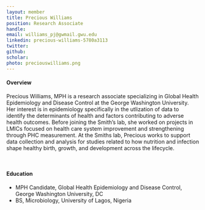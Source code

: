 ```yaml
---
layout: member
title: Precious Williams
position: Research Associate
handle: 
email: williams_pj@gwmail.gwu.edu
linkedin: precious-williams-5780a3113
twitter: 
github:
scholar: 
photo: preciouswilliams.png
---
```


<section class="container">
<div class="col-lg-8 col-md-8 col-sm-12 col-xs-12 col-lg-2-offset col-md-offset-2">
<h4>Overview</h4>
<p>Precious Williams, MPH is a research associate specializing in Global Health Epidemiology and Disease Control at the George Washington University. Her interest is in epidemiology specifically in the utlization of data to identify the determinants of health and factors contributing to adverse health outcomes. Before joining the Smith’s lab, she worked on projects in LMICs focused on health care system improvement and strengthening through PHC measurement. At the Smiths lab, Precious works to support data collection and analysis for studies related to how nutrition and infection shape healthy birth, growth, and development across the lifecycle.</p>
<div class="bx space4">&nbsp;
</div>
<h4>Education</h4>
<ul>
<li>MPH Candidate, Global Health Epidemiology and Disease Control, George Washington University, DC</li>
<li>BS, Microbiology, University of Lagos, Nigeria</li>
</ul>
</div>
</section>

